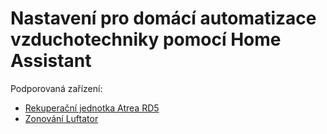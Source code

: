 # Nastavení pro domácí automatizace vzduchotechniky pomocí Home Assistant

Podporovaná zařízení:
- [Rekuperační jednotka Atrea RD5](atrea-rd5)
- [Zonování Luftator](luftator)
